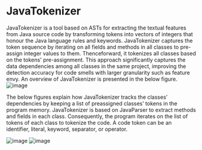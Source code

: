 # JavaTokenizer
JavaTokenizer is a tool based on ASTs for extracting the textual features from Java source code by transforming tokens into vectors of integers that honour the Java language rules and keywords. JavaTokenizer captures the token sequence by iterating on all fields and methods in all classes to pre-assign integer values to them. Thenceforward, it tokenizes all classes based on the tokens' pre-assignment. This approach significantly captures the data dependencies among all classes in the same project, improving the detection accuracy for code smells with larger granularity such as feature envy. An overview of JavaTokenizer is presented in the below figure.
![image](https://github.com/RanaSamy/JavaTokenizer/assets/13498033/2a44ab53-7f8a-4196-b729-d8fc1e0dcd98)

The below figures explain how JavaTokenizer tracks the classes’ dependencies by keeping a list of preassigned classes’ tokens in the program memory. JavaTokenizer is based on JavaParser to extract methods and fields in each class. Consequently, the program iterates on the list of tokens of each class to tokenize the code. A code token can be an identifier, literal, keyword, separator, or operator.

![image](https://github.com/RanaSamy/JavaTokenizer/assets/13498033/6b7f4a55-e431-4bbf-a641-541c3f6df1ba)
![image](https://github.com/RanaSamy/JavaTokenizer/assets/13498033/4d426d4c-98ac-4663-bc24-b139eb50f190)
